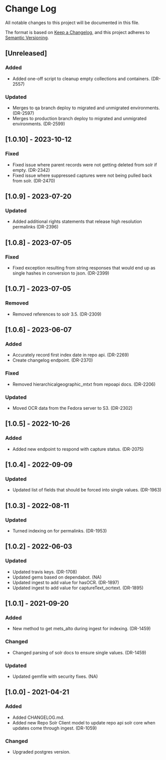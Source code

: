 # Change Log
All notable changes to this project will be documented in this file.

The format is based on [Keep a Changelog](https://keepachangelog.com/en/1.0.0/),
and this project adheres to [Semantic Versioning](https://semver.org/spec/v2.0.0.html).

## [Unreleased]

### Added
- Added one-off script to cleanup empty collections and containers. (DR-2557)

### Updated
- Merges to qa branch deploy to migrated and unmigrated environments. (DR-2597)
- Merges to production branch deploy to migrated and unmigrated environments. (DR-2599)

## [1.0.10] - 2023-10-12

### Fixed
- Fixed issue where parent records were not getting deleted from solr if empty. (DR-2342)
- Fixed issue where suppressed captures were not being pulled back from solr. (DR-2470)

## [1.0.9] - 2023-07-20

### Updated
- Added additional rights statements that release high resolution permalinks (DR-2396)

## [1.0.8] - 2023-07-05

### Fixed
- Fixed exception resulting from string responses that would end up as single hashes in conversion to json. (DR-2399)

## [1.0.7] - 2023-07-05

### Removed
- Removed references to solr 3.5. (DR-2309)

## [1.0.6] - 2023-06-07

### Added
- Accurately record first index date in repo api. (DR-2269)
- Create changelog endpoint. (DR-2370)

### Fixed
- Removed hierarchicalgeographic_mtxt from repoapi docs. (DR-2206)

### Updated
- Moved OCR data from the Fedora server to S3. (DR-2302)

## [1.0.5] - 2022-10-26

### Added
- Added new endpoint to respond with capture status. (DR-2075)

## [1.0.4] - 2022-09-09

### Updated
- Updated list of fields that should be forced into single values. (DR-1963)

## [1.0.3] - 2022-08-11

### Updated
- Turned indexing on for permalinks. (DR-1953)

## [1.0.2] - 2022-06-03

### Updated
- Updated travis keys. (DR-1708)
- Updated gems based on dependabot. (NA)
- Updated ingest to add value for hasOCR. (DR-1897)
- Updated ingest to add value for captureText_ocrtext. (DR-1895)

## [1.0.1] - 2021-09-20

### Added
- New method to get mets_alto during ingest for indexing. (DR-1459)

### Changed
- Changed parsing of solr docs to ensure single values. (DR-1459)

### Updated
- Updated gemfile with security fixes. (NA)

## [1.0.0] - 2021-04-21

### Added
- Added CHANGELOG.md. 
- Added new Repo Solr Client model to update repo api solr core when updates come through ingest. (DR-1059)

### Changed
- Upgraded postgres version. 
